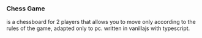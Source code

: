 ### Chess Game

is a chessboard for 2 players
that allows you to move only according to the rules of the game,
adapted only to pc.
written in vanillajs with typescript.
